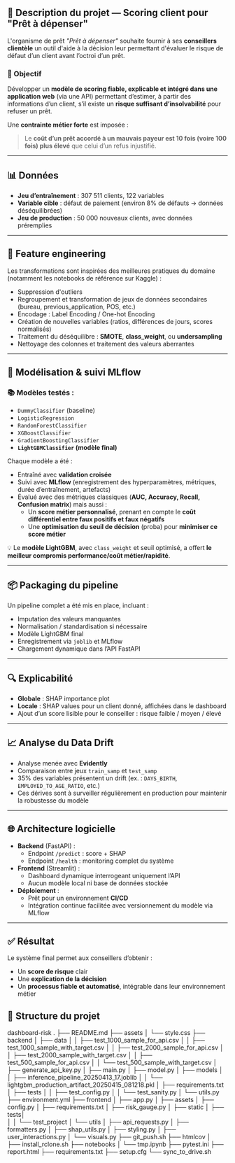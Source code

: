 ## 📝 **Description du projet — Scoring client pour "Prêt à dépenser"**

L'organisme de prêt *"Prêt à dépenser"* souhaite fournir à ses **conseillers clientèle** un outil d'aide à la décision leur permettant d'évaluer le risque de défaut d’un client avant l’octroi d’un prêt.

### 🎯 Objectif
Développer un **modèle de scoring fiable, explicable et intégré dans une application web** (via une API) permettant d’estimer, à partir des informations d’un client, s’il existe un **risque suffisant d’insolvabilité** pour refuser un prêt.

Une **contrainte métier forte** est imposée :  
> Le **coût d’un prêt accordé à un mauvais payeur est 10 fois (voire 100 fois) plus élevé** que celui d’un refus injustifié.

---

## 📊 Données

- **Jeu d’entraînement** : 307 511 clients, 122 variables
- **Variable cible** : défaut de paiement (environ 8% de défauts → données déséquilibrées)
- **Jeu de production** : 50 000 nouveaux clients, avec données préremplies

---

## 🔧 Feature engineering

Les transformations sont inspirées des meilleures pratiques du domaine (notamment les notebooks de référence sur Kaggle) :

- Suppression d'outliers
- Regroupement et transformation de jeux de données secondaires (bureau, previous_application, POS, etc.)
- Encodage : Label Encoding / One-hot Encoding
- Création de nouvelles variables (ratios, différences de jours, scores normalisés)
- Traitement du déséquilibre : **SMOTE**, **class_weight**, ou **undersampling**
- Nettoyage des colonnes et traitement des valeurs aberrantes

---

## 🤖 Modélisation & suivi MLflow

### 📚 Modèles testés :

- `DummyClassifier` (baseline)
- `LogisticRegression`
- `RandomForestClassifier`
- `XGBoostClassifier`
- `GradientBoostingClassifier`
- **`LightGBMClassifier` (modèle final)**

Chaque modèle a été :

- Entraîné avec **validation croisée**
- Suivi avec **MLflow** (enregistrement des hyperparamètres, métriques, durée d’entraînement, artefacts)
- Évalué avec des métriques classiques (**AUC, Accuracy, Recall, Confusion matrix**) mais aussi :
  - Un **score métier personnalisé**, prenant en compte le **coût différentiel entre faux positifs et faux négatifs**
  - Une **optimisation du seuil de décision** (proba) pour **minimiser ce score métier**

💡 Le **modèle LightGBM**, avec `class_weight` et seuil optimisé, a offert **le meilleur compromis performance/coût métier/rapidité**.

---

## 📦 Packaging du pipeline

Un pipeline complet a été mis en place, incluant :

- Imputation des valeurs manquantes
- Normalisation / standardisation si nécessaire
- Modèle LightGBM final
- Enregistrement via `joblib` et MLflow
- Chargement dynamique dans l’API FastAPI

---

## 🔍 Explicabilité

- **Globale** : SHAP importance plot
- **Locale** : SHAP values pour un client donné, affichées dans le dashboard
- Ajout d’un score lisible pour le conseiller : risque faible / moyen / élevé

---

## 📈 Analyse du Data Drift

- Analyse menée avec **Evidently**
- Comparaison entre jeux `train_samp` et `test_samp`
- 35% des variables présentent un drift (ex. : `DAYS_BIRTH`, `EMPLOYED_TO_AGE_RATIO`, etc.)
- Ces dérives sont à surveiller régulièrement en production pour maintenir la robustesse du modèle

---

## 🌐 Architecture logicielle

- **Backend** (FastAPI) :
  - Endpoint `/predict` : score + SHAP
  - Endpoint `/health` : monitoring complet du système
- **Frontend** (Streamlit) :
  - Dashboard dynamique interrogeant uniquement l’API
  - Aucun modèle local ni base de données stockée
- **Déploiement** :
  - Prêt pour un environnement **CI/CD**
  - Intégration continue facilitée avec versionnement du modèle via MLflow

---

## ✅ Résultat

Le système final permet aux conseillers d’obtenir :

- Un **score de risque** clair
- Une **explication de la décision**
- Un **processus fiable et automatisé**, intégrable dans leur environnement métier


## 📂 Structure du projet
dashboard-risk 
.
├── README.md
├── assets
│   └── style.css
├── backend
│   ├── data
│   │   ├── test_1000_sample_for_api.csv
│   │   ├── test_1000_sample_with_target.csv
│   │   ├── test_2000_sample_for_api.csv
│   │   ├── test_2000_sample_with_target.csv
│   │   ├── test_500_sample_for_api.csv
│   │   └── test_500_sample_with_target.csv
│   ├── generate_api_key.py
│   ├── main.py
│   ├── model.py
│   ├── models
│   │   ├── inference_pipeline_20250413_17.joblib
│   │   └── lightgbm_production_artifact_20250415_081218.pkl
│   ├── requirements.txt
│   ├── tests
│   │   ├── test_config.py
│   │   └── test_sanity.py
│   └── utils.py
├── environment.yml
├── frontend
│   ├── app.py
│   ├── assets
│   ├── config.py
│   ├── requirements.txt
│   ├── risk_gauge.py
│   ├── static
│   ├── tests│   
│   │   └── test_project
│   └── utils
│       ├── api_requests.py
│       ├── formatters.py
│       ├── shap_utils.py
│       ├── styling.py
│       ├── user_interactions.py
│       └── visuals.py
├── git_push.sh
├── htmlcov
│   
├── install_rclone.sh
├── notebooks
│   └── tmp.ipynb
├── pytest.ini
├── report.html
├── requirements.txt
├── setup.cfg
└── sync_to_drive.sh
